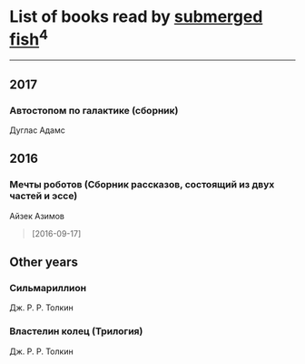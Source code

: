 # List of books read by [submerged fish](http://openid.yandex.ru/submerged.in/)<sup>4</sup>
---

## 2017

### Автостопом по галактике (сборник)
Дуглас Адамс



## 2016

### Мечты роботов (Сборник рассказов, состоящий из двух частей и эссе)
Айзек Азимов
> [2016-09-17] 



## Other years

### Сильмариллион
Дж. Р. Р. Толкин


### Властелин колец (Трилогия)
Дж. Р. Р. Толкин



